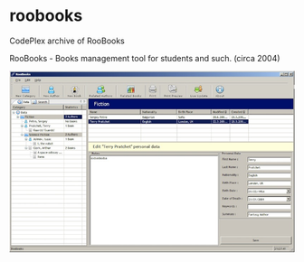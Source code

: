 # roobooks
CodePlex archive of RooBooks

RooBooks - Books management tool for students and such. (circa 2004)

![RooBooks](https://raw.githubusercontent.com/supudo/roobooks/master/interface_preview.jpg "RooBooks Interface")
